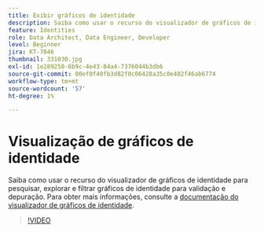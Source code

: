 ```yaml
---
title: Exibir gráficos de identidade
description: Saiba como usar o recurso do visualizador de gráficos de identidade para pesquisar, explorar e filtrar gráficos de identidade para validação e depuração.
feature: Identities
role: Data Architect, Data Engineer, Developer
level: Beginner
jira: KT-7046
thumbnail: 331030.jpg
exl-id: 1e289250-6b9c-4e43-84a4-7376044b3db6
source-git-commit: 00ef0f40fb3d82f0c06428a35c0e402f46ab6774
workflow-type: tm+mt
source-wordcount: '57'
ht-degree: 1%

---
```


# Visualização de gráficos de identidade

Saiba como usar o recurso do visualizador de gráficos de identidade para pesquisar, explorar e filtrar gráficos de identidade para validação e depuração. Para obter mais informações, consulte a [documentação do visualizador de gráficos de identidade](https://experienceleague.adobe.com/docs/experience-platform/identity/ui/identity-graph-viewer.html?lang=pt-BR).

>[!VIDEO](https://video.tv.adobe.com/v/331030?learn=on)


